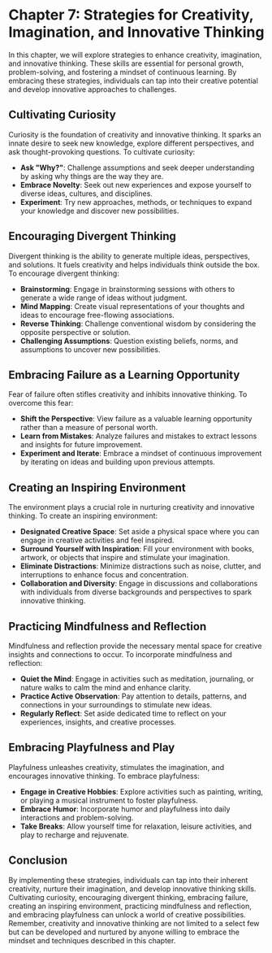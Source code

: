 Chapter 7: Strategies for Creativity, Imagination, and Innovative Thinking
==========================================================================

In this chapter, we will explore strategies to enhance creativity, imagination, and innovative thinking. These skills are essential for personal growth, problem-solving, and fostering a mindset of continuous learning. By embracing these strategies, individuals can tap into their creative potential and develop innovative approaches to challenges.

Cultivating Curiosity
---------------------

Curiosity is the foundation of creativity and innovative thinking. It sparks an innate desire to seek new knowledge, explore different perspectives, and ask thought-provoking questions. To cultivate curiosity:

* **Ask "Why?"**: Challenge assumptions and seek deeper understanding by asking why things are the way they are.
* **Embrace Novelty**: Seek out new experiences and expose yourself to diverse ideas, cultures, and disciplines.
* **Experiment**: Try new approaches, methods, or techniques to expand your knowledge and discover new possibilities.

Encouraging Divergent Thinking
------------------------------

Divergent thinking is the ability to generate multiple ideas, perspectives, and solutions. It fuels creativity and helps individuals think outside the box. To encourage divergent thinking:

* **Brainstorming**: Engage in brainstorming sessions with others to generate a wide range of ideas without judgment.
* **Mind Mapping**: Create visual representations of your thoughts and ideas to encourage free-flowing associations.
* **Reverse Thinking**: Challenge conventional wisdom by considering the opposite perspective or solution.
* **Challenging Assumptions**: Question existing beliefs, norms, and assumptions to uncover new possibilities.

Embracing Failure as a Learning Opportunity
-------------------------------------------

Fear of failure often stifles creativity and inhibits innovative thinking. To overcome this fear:

* **Shift the Perspective**: View failure as a valuable learning opportunity rather than a measure of personal worth.
* **Learn from Mistakes**: Analyze failures and mistakes to extract lessons and insights for future improvement.
* **Experiment and Iterate**: Embrace a mindset of continuous improvement by iterating on ideas and building upon previous attempts.

Creating an Inspiring Environment
---------------------------------

The environment plays a crucial role in nurturing creativity and innovative thinking. To create an inspiring environment:

* **Designated Creative Space**: Set aside a physical space where you can engage in creative activities and feel inspired.
* **Surround Yourself with Inspiration**: Fill your environment with books, artwork, or objects that inspire and stimulate your imagination.
* **Eliminate Distractions**: Minimize distractions such as noise, clutter, and interruptions to enhance focus and concentration.
* **Collaboration and Diversity**: Engage in discussions and collaborations with individuals from diverse backgrounds and perspectives to spark innovative thinking.

Practicing Mindfulness and Reflection
-------------------------------------

Mindfulness and reflection provide the necessary mental space for creative insights and connections to occur. To incorporate mindfulness and reflection:

* **Quiet the Mind**: Engage in activities such as meditation, journaling, or nature walks to calm the mind and enhance clarity.
* **Practice Active Observation**: Pay attention to details, patterns, and connections in your surroundings to stimulate new ideas.
* **Regularly Reflect**: Set aside dedicated time to reflect on your experiences, insights, and creative processes.

Embracing Playfulness and Play
------------------------------

Playfulness unleashes creativity, stimulates the imagination, and encourages innovative thinking. To embrace playfulness:

* **Engage in Creative Hobbies**: Explore activities such as painting, writing, or playing a musical instrument to foster playfulness.
* **Embrace Humor**: Incorporate humor and playfulness into daily interactions and problem-solving.
* **Take Breaks**: Allow yourself time for relaxation, leisure activities, and play to recharge and rejuvenate.

Conclusion
----------

By implementing these strategies, individuals can tap into their inherent creativity, nurture their imagination, and develop innovative thinking skills. Cultivating curiosity, encouraging divergent thinking, embracing failure, creating an inspiring environment, practicing mindfulness and reflection, and embracing playfulness can unlock a world of creative possibilities. Remember, creativity and innovative thinking are not limited to a select few but can be developed and nurtured by anyone willing to embrace the mindset and techniques described in this chapter.
